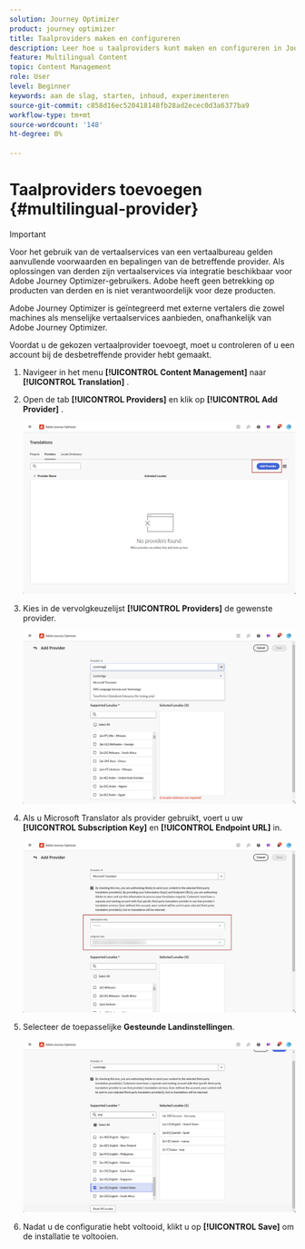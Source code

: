 ```yaml
---
solution: Journey Optimizer
product: journey optimizer
title: Taalproviders maken en configureren
description: Leer hoe u taalproviders kunt maken en configureren in Journey Optimizer
feature: Multilingual Content
topic: Content Management
role: User
level: Beginner
keywords: aan de slag, starten, inhoud, experimenteren
source-git-commit: c858d16ec520418148fb28ad2ecec0d3a6377ba9
workflow-type: tm+mt
source-wordcount: '148'
ht-degree: 0%

---
```


# Taalproviders toevoegen {#multilingual-provider}

>[!IMPORTANT]
>
> Voor het gebruik van de vertaalservices van een vertaalbureau gelden aanvullende voorwaarden en bepalingen van de betreffende provider. Als oplossingen van derden zijn vertaalservices via integratie beschikbaar voor Adobe Journey Optimizer-gebruikers. Adobe heeft geen betrekking op producten van derden en is niet verantwoordelijk voor deze producten.

Adobe Journey Optimizer is geïntegreerd met externe vertalers die zowel machines als menselijke vertaalservices aanbieden, onafhankelijk van Adobe Journey Optimizer.

Voordat u de gekozen vertaalprovider toevoegt, moet u controleren of u een account bij de desbetreffende provider hebt gemaakt.

1. Navigeer in het menu **[!UICONTROL Content Management]** naar **[!UICONTROL Translation]** .

1. Open de tab **[!UICONTROL Providers]** en klik op **[!UICONTROL Add Provider]** .

   ![](assets/provider_1.png)

1. Kies in de vervolgkeuzelijst **[!UICONTROL Providers]** de gewenste provider.

   ![](assets/provider_2.png)

1. Als u Microsoft Translator als provider gebruikt, voert u uw **[!UICONTROL Subscription Key]** en **[!UICONTROL Endpoint URL]** in.

   ![](assets/provider_3.png)

1. Selecteer de toepasselijke **Gesteunde Landinstellingen**.

   ![](assets/provider_4.png)

1. Nadat u de configuratie hebt voltooid, klikt u op **[!UICONTROL Save]** om de installatie te voltooien.

